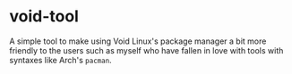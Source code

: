 void-tool
==========================================

A simple tool to make using Void Linux's package manager a bit more friendly to
the users such as myself who have fallen in love with tools with syntaxes like
Arch's `pacman`.

